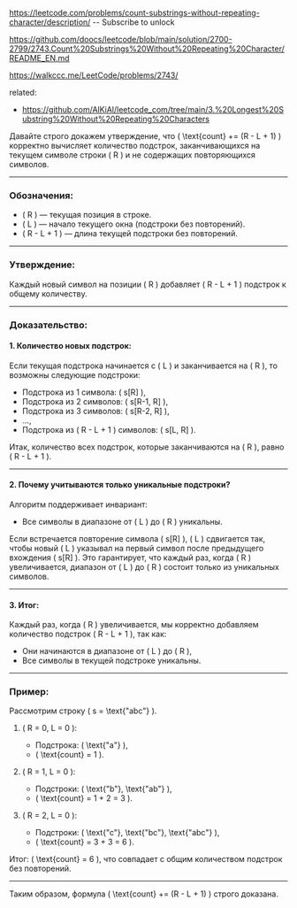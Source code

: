 https://leetcode.com/problems/count-substrings-without-repeating-character/description/ -- Subscribe to unlock

https://github.com/doocs/leetcode/blob/main/solution/2700-2799/2743.Count%20Substrings%20Without%20Repeating%20Character/README_EN.md

https://walkccc.me/LeetCode/problems/2743/

related:
* https://github.com/AlKiAl/leetcode_com/tree/main/3.%20Longest%20Substring%20Without%20Repeating%20Characters

Давайте строго докажем утверждение, что \( \text{count} += (R - L + 1) \) корректно вычисляет количество подстрок, заканчивающихся на текущем символе строки \( R \) и не содержащих повторяющихся символов.

---

### Обозначения:
- \( R \) — текущая позиция в строке.
- \( L \) — начало текущего окна (подстроки без повторений).
- \( R - L + 1 \) — длина текущей подстроки без повторений.

---

### Утверждение:
Каждый новый символ на позиции \( R \) добавляет \( R - L + 1 \) подстрок к общему количеству.

---

### Доказательство:

#### 1. Количество новых подстрок:
Если текущая подстрока начинается с \( L \) и заканчивается на \( R \), то возможны следующие подстроки:
- Подстрока из 1 символа: \( s[R] \),
- Подстрока из 2 символов: \( s[R-1, R] \),
- Подстрока из 3 символов: \( s[R-2, R] \),
- ...,
- Подстрока из \( R - L + 1 \) символов: \( s[L, R] \).

Итак, количество всех подстрок, которые заканчиваются на \( R \), равно \( R - L + 1 \).

---

#### 2. Почему учитываются только уникальные подстроки?
Алгоритм поддерживает инвариант:
- Все символы в диапазоне от \( L \) до \( R \) уникальны.

Если встречается повторение символа \( s[R] \), \( L \) сдвигается так, чтобы новый \( L \) указывал на первый символ после предыдущего вхождения \( s[R] \). Это гарантирует, что каждый раз, когда \( R \) увеличивается, диапазон от \( L \) до \( R \) состоит только из уникальных символов.

---

#### 3. Итог:
Каждый раз, когда \( R \) увеличивается, мы корректно добавляем количество подстрок \( R - L + 1 \), так как:
- Они начинаются в диапазоне от \( L \) до \( R \),
- Все символы в текущей подстроке уникальны.

---

### Пример:
Рассмотрим строку \( s = \text{"abc"} \).

1. \( R = 0, L = 0 \):
   - Подстрока: \( \text{"a"} \),
   - \( \text{count} = 1 \).

2. \( R = 1, L = 0 \):
   - Подстроки: \( \text{"b"}, \text{"ab"} \),
   - \( \text{count} = 1 + 2 = 3 \).

3. \( R = 2, L = 0 \):
   - Подстроки: \( \text{"c"}, \text{"bc"}, \text{"abc"} \),
   - \( \text{count} = 3 + 3 = 6 \).

Итог: \( \text{count} = 6 \), что совпадает с общим количеством подстрок без повторений.

---

Таким образом, формула \( \text{count} += (R - L + 1) \) строго доказана.
